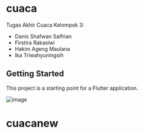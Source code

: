 # cuaca

Tugas Akhir Cuaca Kelompok 3:
- Danis Shafwan Salfrian
- Firstira Rakasiwi
- Hakim Ageng Maulana
- Ika Triwahyuningsih

## Getting Started

This project is a starting point for a Flutter application.

![image](https://github.com/211011402099kelas06TPLM002/UasMP-Kelompok3/assets/145992996/ae6af929-e199-4830-bf64-404ae8265da9)

# cuacanew
